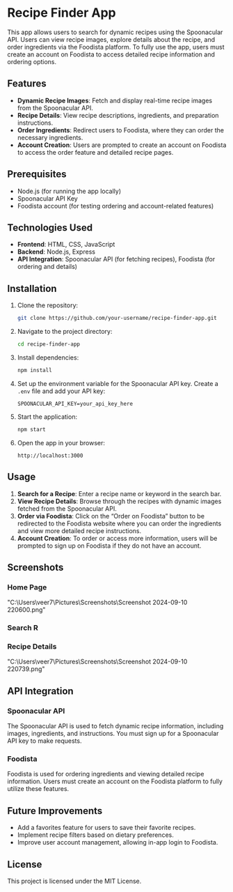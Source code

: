 
# Recipe Finder App

This app allows users to search for dynamic recipes using the Spoonacular API. Users can view recipe images, explore details about the recipe, and order ingredients via the Foodista platform. To fully use the app, users must create an account on Foodista to access detailed recipe information and ordering options.

## Features
- **Dynamic Recipe Images**: Fetch and display real-time recipe images from the Spoonacular API.
- **Recipe Details**: View recipe descriptions, ingredients, and preparation instructions.
- **Order Ingredients**: Redirect users to Foodista, where they can order the necessary ingredients.
- **Account Creation**: Users are prompted to create an account on Foodista to access the order feature and detailed recipe pages.

## Prerequisites
- Node.js (for running the app locally)
- Spoonacular API Key
- Foodista account (for testing ordering and account-related features)

## Technologies Used
- **Frontend**: HTML, CSS, JavaScript
- **Backend**: Node.js, Express
- **API Integration**: Spoonacular API (for fetching recipes), Foodista (for ordering and details)

## Installation

1. Clone the repository:
   ```bash
   git clone https://github.com/your-username/recipe-finder-app.git
   ```
2. Navigate to the project directory:
   ```bash
   cd recipe-finder-app
   ```
3. Install dependencies:
   ```bash
   npm install
   ```
4. Set up the environment variable for the Spoonacular API key. Create a `.env` file and add your API key:
   ```
   SPOONACULAR_API_KEY=your_api_key_here
   ```
5. Start the application:
   ```bash
   npm start
   ```
6. Open the app in your browser:
   ```
   http://localhost:3000
   ```

## Usage

1. **Search for a Recipe**: Enter a recipe name or keyword in the search bar.
2. **View Recipe Details**: Browse through the recipes with dynamic images fetched from the Spoonacular API.
3. **Order via Foodista**: Click on the “Order on Foodista” button to be redirected to the Foodista website where you can order the ingredients and view more detailed recipe instructions.
4. **Account Creation**: To order or access more information, users will be prompted to sign up on Foodista if they do not have an account.

## Screenshots

### Home Page

"C:\Users\veer7\Pictures\Screenshots\Screenshot 2024-09-10 220600.png"

### Search R

### Recipe Details

"C:\Users\veer7\Pictures\Screenshots\Screenshot 2024-09-10 220739.png"

## API Integration

### Spoonacular API
The Spoonacular API is used to fetch dynamic recipe information, including images, ingredients, and instructions. You must sign up for a Spoonacular API key to make requests.

### Foodista
Foodista is used for ordering ingredients and viewing detailed recipe information. Users must create an account on the Foodista platform to fully utilize these features.

## Future Improvements
- Add a favorites feature for users to save their favorite recipes.
- Implement recipe filters based on dietary preferences.
- Improve user account management, allowing in-app login to Foodista.

## License
This project is licensed under the MIT License.
